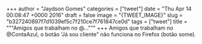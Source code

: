 
+++
author = "Jaydson Gomes"
categories = ["tweet"]
date = "Thu Apr 14 00:08:47 +0000 2016"
draft = false
image = "{TWEET_IMAGE}"
slug = "b327240897f7d1039ef5c7f210ce7f761847ce0d"
tags = ["tweet"]
title = """Amigos que trabalham no @..."""
+++
Amigos que trabalham no @ContaAzul, o botão 'Já sou cliente" não funciona no Firefox (botão some).
